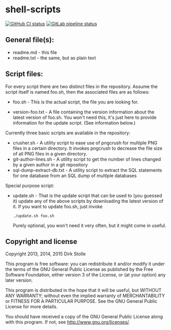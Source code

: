# shell-scripts

[![GitHub CI status](https://github.com/striezel/shell-scripts/workflows/GitHub%20CI/badge.svg)](https://github.com/striezel/shell-scripts/actions)
[![GitLab pipeline status](https://gitlab.com/striezel/shell-scripts/badges/master/pipeline.svg)](https://gitlab.com/striezel/shell-scripts/-/pipelines)

## General file(s):

* readme.md  - this file
* readme.txt - the same, but as plain text

## Script files:

For every script there are two distinct files in the repository.
Assume the script itself is named foo.sh, then the associated files
are as follows:

* foo.sh          - This is the actual script, the file you are looking for.

* version-foo.txt - A file containing the version information about the latest version of foo.sh. You won't need this, it's just here to provide information for the update script. (See information below.)


Currently three basic scripts are available in the repository:

*  crusher.sh - A utility script to ease use of pngcrush for multiple PNG files in a certain directory. It invokes pngcrush to decrease the file size of all PNG files in a given directory.
* git-author-lines.sh - A utility script to get the number of lines changed by a given author in a git repository
* sql-dump-extract-db.txt - A utility script to extract the SQL statements for one database from an SQL dump of multiple databases

Special purpose script:

* update.sh   - That is the update script that can be used to (you guessed it) update any of the above scripts by downloading the latest version of it. If you want to update foo.sh, just invoke

      ./update.sh foo.sh

  Purely optional, you won't need it very often, but it might come in useful.

## Copyright and license

Copyright 2013, 2014, 2015  Dirk Stolle

This program is free software: you can redistribute it and/or modify
it under the terms of the GNU General Public License as published by
the Free Software Foundation, either version 3 of the License, or
(at your option) any later version.

This program is distributed in the hope that it will be useful,
but WITHOUT ANY WARRANTY; without even the implied warranty of
MERCHANTABILITY or FITNESS FOR A PARTICULAR PURPOSE. See the
GNU General Public License for more details.

You should have received a copy of the GNU General Public License
along with this program. If not, see <http://www.gnu.org/licenses/>.
